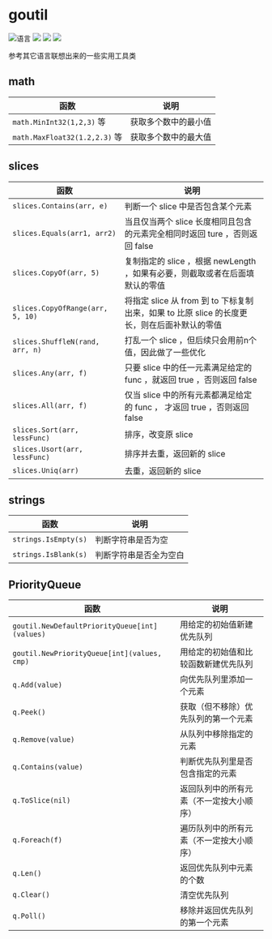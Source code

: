 # goutil

![](https://img.shields.io/github/go-mod/go-version/CuteReimu/goutil "语言")
[![](https://img.shields.io/github/actions/workflow/status/CuteReimu/goutil/golangci-lint.yml?branch=master)](https://github.com/CuteReimu/goutil/actions/workflows/golangci-lint.yml "代码分析")
[![](https://img.shields.io/github/contributors/CuteReimu/goutil)](https://github.com/CuteReimu/goutil/graphs/contributors "贡献者")
[![](https://img.shields.io/github/license/CuteReimu/goutil)](https://github.com/CuteReimu/goutil/blob/master/LICENSE "许可协议")

参考其它语言联想出来的一些实用工具类

## math

| 函数                           | 说明         |
|------------------------------|------------|
| `math.MinInt32(1,2,3)` 等     | 获取多个数中的最小值 |
| `math.MaxFloat32(1.2,2.3)` 等 | 获取多个数中的最大值 |

## slices

| 函数                               | 说明                                                           |
|----------------------------------|--------------------------------------------------------------|
| `slices.Contains(arr, e)`        | 判断一个 slice 中是否包含某个元素                                         |
| `slices.Equals(arr1, arr2)`      | 当且仅当两个 slice 长度相同且包含的元素完全相同时返回 ture ，否则返回 false              |
| `slices.CopyOf(arr, 5)`          | 复制指定的 slice ，根据 newLength ，如果有必要，则截取或者在后面填默认的零值              |
| `slices.CopyOfRange(arr, 5, 10)` | 将指定 slice 从 from 到 to 下标复制出来，如果 to 比原 slice 的长度更长，则在后面补默认的零值 |
| `slices.ShuffleN(rand, arr, n)`  | 打乱一个 slice ，但后续只会用前n个值，因此做了一些优化                              |
| `slices.Any(arr, f)`             | 只要 slice 中的任一元素满足给定的 func ，就返回 true ，否则返回 false              |
| `slices.All(arr, f)`             | 仅当 slice 中的所有元素都满足给定的 func ， 才返回 true ，否则返回 false            |
| `slices.Sort(arr, lessFunc)`     | 排序，改变原 slice                                                 |
| `slices.Usort(arr, lessFunc)`    | 排序并去重，返回新的 slice                                             |
| `slices.Uniq(arr)`               | 去重，返回新的 slice                                                |

## strings

| 函数                   | 说明          |
|----------------------|-------------|
| `strings.IsEmpty(s)` | 判断字符串是否为空   |
| `strings.IsBlank(s)` | 判断字符串是否全为空白 |

## PriorityQueue

| 函数                                            | 说明                   |
|-----------------------------------------------|----------------------|
| `goutil.NewDefaultPriorityQueue[int](values)` | 用给定的初始值新建优先队列        |
| `goutil.NewPriorityQueue[int](values, cmp)`   | 用给定的初始值和比较函数新建优先队列   |
| `q.Add(value)`                                | 向优先队列里添加一个元素         |
| `q.Peek()`                                    | 获取（但不移除）优先队列的第一个元素   |
| `q.Remove(value)`                             | 从队列中移除指定的元素          |
| `q.Contains(value)`                           | 判断优先队列里是否包含指定的元素     |
| `q.ToSlice(nil)`                              | 返回队列中的所有元素（不一定按大小顺序） |
| `q.Foreach(f)`                                | 遍历队列中的所有元素（不一定按大小顺序） |
| `q.Len()`                                     | 返回优先队列中元素的个数         |
| `q.Clear()`                                   | 清空优先队列               |
| `q.Poll()`                                    | 移除并返回优先队列的第一个元素      |
